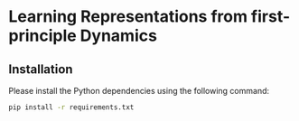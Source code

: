 # Learning Representations from first-principle Dynamics

## Installation

Please install the Python dependencies using the following command:
```bash
pip install -r requirements.txt
```
